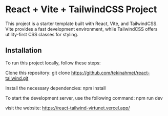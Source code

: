 # React + Vite + TailwindCSS Project

This project is a starter template built with React, Vite, and TailwindCSS. Vite provides a fast development environment, while TailwindCSS offers utility-first CSS classes for styling.

## Installation

To run this project locally, follow these steps:

Clone this repository:
    git clone https://github.com/tekinahmet/react-tailwind.git
   
Install the necessary dependencies:
    npm install

To start the development server, use the following command:
    npm run dev

visit the website: https://react-tailwind-virtunet.vercel.app/
